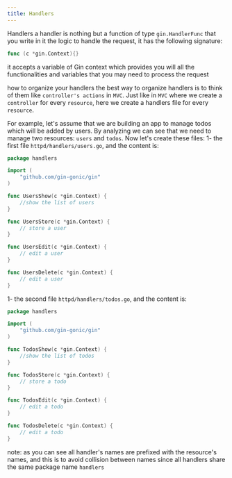 ```yaml
---
title: Handlers
---
```


Handlers
a handler is nothing but a function of type `gin.HandlerFunc` that you write in it the logic to handle the request, it has the following signature:
```go
func (c *gin.Context){}
```
it accepts a variable of Gin context which provides you will all the functionalities and variables that you may need to process the request

how to organize your handlers
the best way to organize handlers is to think of them like `controller's actions` in `MVC`. Just like in `MVC` where we create a `controller` for every `resource`, here we create a handlers file for every `resource`.

For example, let's assume that we are building an app to manage todos which will be added by users. By analyzing we can see that we need to manage two resources: `users` and `todos`.
Now let's create these files:
1- the first file `httpd/handlers/users.go`, and the content is:
```go
package handlers

import (
	"github.com/gin-gonic/gin"
)

func UsersShow(c *gin.Context) {
	//show the list of users
}

func UsersStore(c *gin.Context) {
	// store a user
}

func UsersEdit(c *gin.Context) {
	// edit a user
}

func UsersDelete(c *gin.Context) {
	// edit a user
}
```

1- the second file `httpd/handlers/todos.go`, and the content is:
```go
package handlers

import (
	"github.com/gin-gonic/gin"
)

func TodosShow(c *gin.Context) {
	//show the list of todos
}

func TodosStore(c *gin.Context) {
	// store a todo
}

func TodosEdit(c *gin.Context) {
	// edit a todo
}

func TodosDelete(c *gin.Context) {
	// edit a todo
}
```
note:
as you can see all handler's names are prefixed with the resource's names, and this is to avoid collision between names since all handlers share the same package name `handlers`
